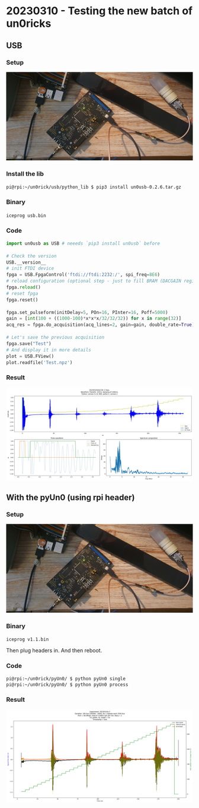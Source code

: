 # 20230310 - Testing the new batch of un0ricks

## USB

### Setup

![](20230310_202339.jpg)

### Install the lib

`pi@rpi:~/un0rick/usb/python_lib $ pip3 install un0usb-0.2.6.tar.gz`

### Binary

`iceprog usb.bin`

### Code

```python
import un0usb as USB # neeeds `pip3 install un0usb` before

# Check the version
USB.__version__
# init FTDI device
fpga = USB.FpgaControl('ftdi://ftdi:2232:/', spi_freq=8E6)
# reload configuration (optional step - just to fill BRAM (DACGAIN registers) with initial values)
fpga.reload()
# reset fpga
fpga.reset()

fpga.set_pulseform(initDelay=5, POn=16, PInter=16, Poff=5000)
gain = [int(100 + ((1000-100)*x*x*x/32/32/32)) for x in range(32)]
acq_res = fpga.do_acquisition(acq_lines=2, gain=gain, double_rate=True) 

# Let's save the previous acquisition
fpga.save("Test") 
# And display it in more details
plot = USB.FView() 
plot.readfile('Test.npz')
```

### Result

![](20230310202139.jpg)



## With the pyUn0 (using rpi header)


### Setup

![](20230310_202339.jpg)

### Binary

`iceprog v1.1.bin`

Then plug headers in. And then reboot.	

### Code


```
pi@rpi:~/un0rick/pyUn0/ $ python pyUn0 single
pi@rpi:~/un0rick/pyUn0/ $ python pyUn0 process
```


### Result

![](20230310a-3.png)

